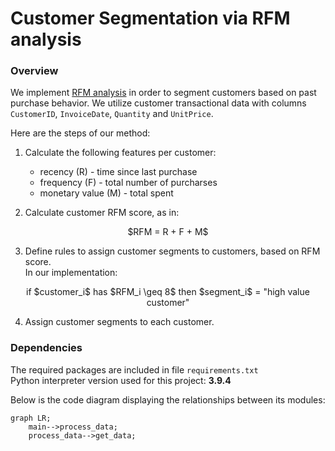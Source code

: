 # Customer Segmentation via RFM analysis
### Overview
We implement [RFM analysis](https://en.wikipedia.org/wiki/RFM_(market_research)) in order to segment customers based on past purchase behavior.
We utilize customer transactional data with columns ```CustomerID```, ```InvoiceDate```, ```Quantity``` and ```UnitPrice```.

Here are the steps of our method:
1. Calculate the following features per customer:
    - recency (R) - time since last purchase
    - frequency (F) - total number of purcharses
    - monetary value (M) - total spent

2. Calculate customer RFM score, as in:
<p align="center">
$RFM = R + F + M$
</p>

3. Define rules to assign customer segments to customers, based on RFM score. <br> In our implementation:
<p align="center">
if $customer_i$ has $RFM_i \geq 8$ then $segment_i$ = "high value customer"
</p>

4. Assign customer segments to each customer. 

### Dependencies
The required packages are included in file ```requirements.txt```<br>
Python interpreter version used for this project: **3.9.4**

Below is the code diagram displaying the relationships between its modules:
```mermaid
graph LR;
    main-->process_data;
    process_data-->get_data;
```
